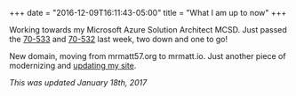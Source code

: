 +++
date = "2016-12-09T16:11:43-05:00"
title = "What I am up to now"
+++

Working towards my Microsoft Azure Solution Architect MCSD.  Just passed the [70-533](https://www.microsoft.com/en-us/learning/exam-70-533.aspx) and [70-532](https://www.microsoft.com/en-us/learning/exam-70-532.aspx) last week, two down and one to go!

New domain, moving from mrmatt57.org to mrmatt.io.  Just another piece of modernizing and [updating my site](https://mrmatt.io/posts/website-update-2016/).

*This was updated January 18th, 2017*